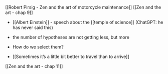 [[Robert Pirsig - Zen and the art of motorcycle maintenance]]
[[Zen and the art - chap 9]]

- [[Albert Einstein]] -  speech about the [[temple of science]] (ChatGPT: he has never said this)
- the number of hypotheses are not getting less, but more
- How do we select them?

- [[Sometimes it’s a little bit better to travel than to arrive]]

[[Zen and the art - chap 11]]
